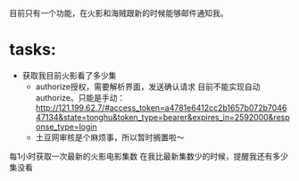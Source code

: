 目前只有一个功能，在火影和海贼跟新的时候能够邮件通知我。

# tasks:
* 获取我目前火影看了多少集
    * authorize授权，需要解析界面，发送确认请求
    目前不能实现自动authorize。只能是手动：http://121.199.62.7/#access_token=a4781e6412cc2b1657b072b704647134&state=tonghu&token_type=bearer&expires_in=2592000&response_type=login
    * 土豆网审核是个麻烦事，所以暂时搁置啦～

每1小时获取一次最新的火影电影集数
在我比最新集数少的时候，提醒我还有多少集没看
